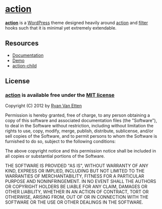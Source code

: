 # [action](http://actiontheme.com/)

**[action](http://actiontheme.com/)** is a [WordPress](http://wordpress.org/) theme designed heavily around [action](http://codex.wordpress.org/Plugin_API#Actions) and [filter](http://codex.wordpress.org/Plugin_API#Filters) hooks such that it is minimal yet extremely extendable.

## Resources

- [Documentation](http://actiontheme.com/)
- [Demo](http://demo.actiontheme.com/)
- [action-child](https://github.com/ryanve/action-child)

## License

### [action](https://github.com/ryanve/action) is available free under the [MIT license](http://en.wikipedia.org/wiki/MIT_License)

Copyright (C) 2012 by [Ryan Van Etten](https://github.com/ryanve)

Permission is hereby granted, free of charge, to any person obtaining a copy
of this software and associated documentation files (the "Software"), to deal
in the Software without restriction, including without limitation the rights
to use, copy, modify, merge, publish, distribute, sublicense, and/or sell
copies of the Software, and to permit persons to whom the Software is
furnished to do so, subject to the following conditions:

The above copyright notice and this permission notice shall be included in
all copies or substantial portions of the Software.

THE SOFTWARE IS PROVIDED "AS IS", WITHOUT WARRANTY OF ANY KIND, EXPRESS OR
IMPLIED, INCLUDING BUT NOT LIMITED TO THE WARRANTIES OF MERCHANTABILITY,
FITNESS FOR A PARTICULAR PURPOSE AND NONINFRINGEMENT. IN NO EVENT SHALL THE
AUTHORS OR COPYRIGHT HOLDERS BE LIABLE FOR ANY CLAIM, DAMAGES OR OTHER
LIABILITY, WHETHER IN AN ACTION OF CONTRACT, TORT OR OTHERWISE, ARISING FROM,
OUT OF OR IN CONNECTION WITH THE SOFTWARE OR THE USE OR OTHER DEALINGS IN
THE SOFTWARE.
